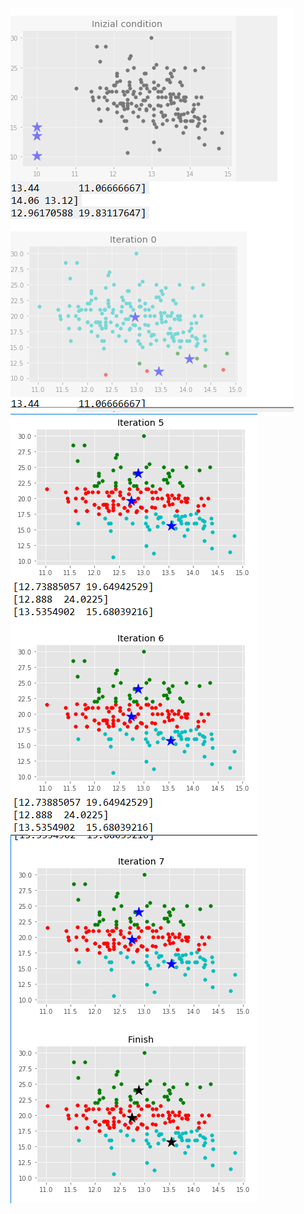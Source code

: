 <img src="https://github.com/santiagoparaella/ADM-HW4/blob/master/0WW.PNG">
<img src="best2.png">
<img src="./Pictures/bestson.png">

